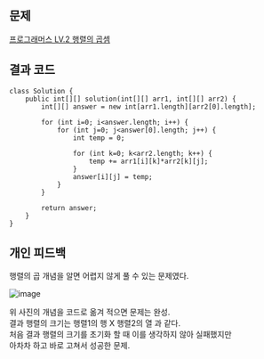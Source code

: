 ## 문제
[프로그래머스 LV.2 행렬의 곱셈](https://school.programmers.co.kr/learn/courses/30/lessons/12949)

## 결과 코드
```
class Solution {
    public int[][] solution(int[][] arr1, int[][] arr2) {
        int[][] answer = new int[arr1.length][arr2[0].length];
        
        for (int i=0; i<answer.length; i++) {
            for (int j=0; j<answer[0].length; j++) {
                int temp = 0;
                
                for (int k=0; k<arr2.length; k++) {
                    temp += arr1[i][k]*arr2[k][j];
                }
                answer[i][j] = temp;
            }
        }
        
        return answer;
    }
}
```

## 개인 피드백
행렬의 곱 개념을 알면 어렵지 않게 풀 수 있는 문제였다.

![image](https://github.com/ChuibboStudy/cotae/assets/81959996/28c83c44-4030-4219-bc51-7c34663c05ee)

위 사진의 개념을 코드로 옮겨 적으면 문제는 완성.  
결과 행렬의 크기는 행렬1의 행 X 행렬2의 열 과 같다.  
처음 결과 행렬의 크기를 초기화 할 때 이를 생각하지 않아 실패했지만  
아차차 하고 바로 고쳐서 성공한 문제.  
